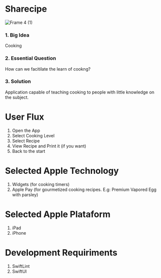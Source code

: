 # Sharecipe
![Frame 4 (1)](https://github.com/apple-developer-academy-ce/sharecipe/assets/9482093/4cc03139-8fc3-49ce-ac5a-f15bb1880b04)



### 1. Big Idea
Cooking

### 2. Essential Question
How can we facitilate the learn of cookng?

### 3. Solution
Application capable of teaching cooking to people with little knowledge on the subject.

# User Flux
1. Open the App
2. Select Cooking Level
3. Select Recipe
4. View Recipe and Print it (if you want)
5. Back to the start

# Selected Apple Technology
1. Widgets (for cooking timers)
2. Apple Pay (for gourmetized cooking recipes. E.g: Premium Vapored Egg with parsley)

# Selected Apple Plataform
1. iPad
2. iPhone

# Development Requiriments
1. SwiftLint
2. SwiftUI
